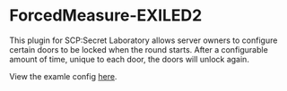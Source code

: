# ForcedMeasure-EXILED2
This plugin for SCP:Secret Laboratory allows server owners to configure certain doors to be locked when the round starts. After a configurable amount of time, unique to each door, the doors will unlock again.

View the examle config [here](https://github.com/TeamEXAngus/ForcedMeasure-EXILED2/blob/master/example-config.yml).

